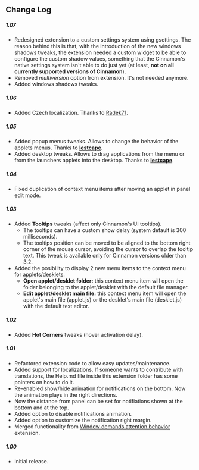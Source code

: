 ## Change Log

##### 1.07
- Redesigned extension to a custom settings system using gsettings. The reason behind this is that, with the introduction of the new windows shadows tweaks, the extension needed a custom widget to be able to configure the custom shadow values, something that the Cinnamon's native settings system isn't able to do just yet (at least, **not on all currently supported versions of Cinnamon**).
- Removed *multiversion* option from extension. It's not needed anymore.
- Added windows shadows tweaks.

##### 1.06
- Added Czech localization. Thanks to [Radek71](https://github.com/Radek71).

##### 1.05
- Added popup menus tweaks. Allows to change the behavior of the applets menus. Thanks to **[lestcape](https://github.com/lestcape)**.
- Added desktop tweaks. Allows to drag applications from the menu or from the launchers applets into the desktop. Thanks to **[lestcape](https://github.com/lestcape)**.

##### 1.04
- Fixed duplication of context menu items after moving an applet in panel edit mode.

##### 1.03
- Added **Tooltips** tweaks (affect only Cinnamon's UI tooltips).
    - The tooltips can have a custom show delay (system default is 300 milliseconds).
    - The tooltips position can be moved to be aligned to the bottom right corner of the mouse cursor, avoiding the cursor to overlap the tooltip text. This tweak is available only for Cinnamon versions older than 3.2.
- Added the posibility to display 2 new menu items to the context menu for applets/desklets.
    - **Open applet/desklet folder:** this context menu item will open the folder belonging to the applet/desklet with the default file manager.
    - **Edit applet/desklet main file:** this context menu item will open the applet's main file (applet.js) or the desklet's main file (desklet.js) with the default text editor.

##### 1.02
- Added **Hot Corners** tweaks (hover activation delay).

##### 1.01
- Refactored extension code to allow easy updates/maintenance.
- Added support for localizations. If someone wants to contribute with translations, the Help.md file inside this extension folder has some pointers on how to do it.
- Re-enabled show/hide animation for notifications on the bottom. Now the animation plays in the right directions.
- Now the distance from panel can be set for notifiations shown at the bottom and at the top.
- Added option to disable notifications animation.
- Added option to customize the notification right margin.
- Merged functionality from [Window demands attention behavior](https://cinnamon-spices.linuxmint.com/extensions/view/40) extension.

##### 1.00
- Initial release.
